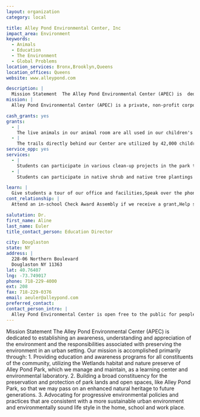 ```yaml
---
layout: organization
category: local

title: Alley Pond Environmental Center, Inc
impact_area: Environment
keywords: 
  - Animals
  - Education
  - The Environment
  - Global Problems
location_services: Bronx,Brooklyn,Queens
location_offices: Queens
website: www.alleypond.com

description: |
  Mission Statement  The Alley Pond Environmental Center (APEC) is  dedicated to establishing an awareness, understanding and appreciation of the environment and the responsibilities associated with preserving the environment in an urban setting.   Our mission is accomplished primarily through:  1. Providing education and awareness programs for all constituents of the community, utilizing the Wetlands habitat and nature preserve of Alley Pond Park, which we manage and maintain, as a learning center and environmental laboratory.  2. Building a broad constituency for the preservation and protection of park lands and open spaces, like Alley Pond Park, so that we may pass on an enhanced natural heritage to future generations.  3. Advocating for progressive environmental policies and practices that are consistent with a more sustainable urban environment and environmentally sound life style in the home, school and work place.
mission: |
  Alley Pond Environmental Center (APEC) is a private, non-profit corporation dedicated to establishing an awareness, understanding and appreciation of the environment and the responsibilities associated with preserving the environment in an urban setting.

cash_grants: yes
grants: 
  - |
    The live animals in our animal room are all used in our children's education programs to teach about the environment and how to care for it.  In order to provide animal care, animal food, and and appropriate animal housing we could use $250 to $1,000.
  - |
    The trails directly behind our Center are utilized by 42,000 children each year.  These trails allow children to get out into the park to learn more about the local environment.  Upkeep on these trails is a never-ending project.  We could use $250 to $1,000 to allow us to purchase trail boards, tools to use on the trails, etc.
service_opp: yes
services: 
  - |
    Students can participate in various clean-up projects in the park throughout the year.
  - |
    Students can participate in native shrub and native tree plantings in the spring and autumn.

learn: |
  Give students a tour of our office and facilities,Speak over the phone about our work
cont_relationship: |
  Attend an in-school Check Award Assembly if we receive a grant,Help students tell local newspapers and media about their grant and/or project with us

salutation: Dr.
first_name: Aline
last_name: Euler
title_contact_person: Education Director

city: Douglaston
state: NY
address: |
  228-06 Northern Boulevard  
  Douglaston NY 11363
lat: 40.76407
lng: -73.749017
phone: 718-229-4000
ext: 208
fax: 718-229-0376
email: aeuler@alleypond.com
preferred_contact: 
contact_person_intro: |
  Alley Pond Environmental Center is open free to the public for people of all ages to visit Monday through Saturday from 9am to 4pm.  Call for a listing of our upcoming programs or come in and visit our live animals with your family.
---
```

Mission Statement  The Alley Pond Environmental Center (APEC) is  dedicated to establishing an awareness, understanding and appreciation of the environment and the responsibilities associated with preserving the environment in an urban setting.   Our mission is accomplished primarily through:  1. Providing education and awareness programs for all constituents of the community, utilizing the Wetlands habitat and nature preserve of Alley Pond Park, which we manage and maintain, as a learning center and environmental laboratory.  2. Building a broad constituency for the preservation and protection of park lands and open spaces, like Alley Pond Park, so that we may pass on an enhanced natural heritage to future generations.  3. Advocating for progressive environmental policies and practices that are consistent with a more sustainable urban environment and environmentally sound life style in the home, school and work place.